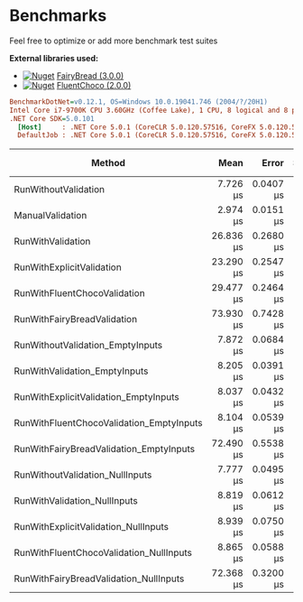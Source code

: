 # Benchmarks

Feel free to optimize or add more benchmark test suites

**External libraries used:**

- [![Nuget](https://img.shields.io/nuget/v/FairyBread.svg)](https://www.nuget.org/packages/FairyBread) [FairyBread (3.0.0)](https://github.com/benmccallum/fairybread)
- [![Nuget](https://img.shields.io/nuget/v/FluentChoco.svg)](https://www.nuget.org/packages/FluentChoco) [FluentChoco (2.0.0)](https://github.com/dalrankov/FluentChoco)

```ini
BenchmarkDotNet=v0.12.1, OS=Windows 10.0.19041.746 (2004/?/20H1)
Intel Core i7-9700K CPU 3.60GHz (Coffee Lake), 1 CPU, 8 logical and 8 physical cores
.NET Core SDK=5.0.101
  [Host]     : .NET Core 5.0.1 (CoreCLR 5.0.120.57516, CoreFX 5.0.120.57516), X64 RyuJIT
  DefaultJob : .NET Core 5.0.1 (CoreCLR 5.0.120.57516, CoreFX 5.0.120.57516), X64 RyuJIT
```

|                                   Method |      Mean |     Error |    StdDev |  Gen 0 |  Gen 1 | Gen 2 | Allocated |
|----------------------------------------- |----------:|----------:|----------:|-------:|-------:|------:|----------:|
|                     RunWithoutValidation |  7.726 μs | 0.0407 μs | 0.0381 μs | 1.2512 | 0.0153 |     - |   7.66 KB |
|                         ManualValidation |  2.974 μs | 0.0151 μs | 0.0142 μs | 0.6790 | 0.0038 |     - |   4.17 KB |
|                        RunWithValidation | 26.836 μs | 0.2680 μs | 0.2507 μs | 1.7700 | 0.0305 |     - |  10.89 KB |
|                RunWithExplicitValidation | 23.290 μs | 0.2547 μs | 0.2383 μs | 1.7395 | 0.0305 |     - |  10.69 KB |
|             RunWithFluentChocoValidation | 29.477 μs | 0.2464 μs | 0.2305 μs | 1.8005 | 0.0305 |     - |  11.11 KB |
|              RunWithFairyBreadValidation | 73.930 μs | 0.7428 μs | 0.6948 μs | 2.3193 |      - |     - |  14.04 KB |
|         RunWithoutValidation_EmptyInputs |  7.872 μs | 0.0684 μs | 0.0640 μs | 1.2512 | 0.0153 |     - |   7.64 KB |
|            RunWithValidation_EmptyInputs |  8.205 μs | 0.0391 μs | 0.0366 μs | 1.2512 | 0.0153 |     - |   7.64 KB |
|    RunWithExplicitValidation_EmptyInputs |  8.037 μs | 0.0432 μs | 0.0404 μs | 1.2512 | 0.0153 |     - |   7.64 KB |
| RunWithFluentChocoValidation_EmptyInputs |  8.104 μs | 0.0539 μs | 0.0477 μs | 1.2512 | 0.0153 |     - |   7.64 KB |
|  RunWithFairyBreadValidation_EmptyInputs | 72.490 μs | 0.5538 μs | 0.5180 μs | 2.1973 |      - |     - |  13.96 KB |
|          RunWithoutValidation_NullInputs |  7.777 μs | 0.0495 μs | 0.0463 μs | 1.2512 | 0.0153 |     - |   7.65 KB |
|             RunWithValidation_NullInputs |  8.819 μs | 0.0612 μs | 0.0572 μs | 1.2665 | 0.0153 |     - |   7.81 KB |
|     RunWithExplicitValidation_NullInputs |  8.939 μs | 0.0750 μs | 0.0702 μs | 1.2665 | 0.0153 |     - |   7.81 KB |
|  RunWithFluentChocoValidation_NullInputs |  8.865 μs | 0.0588 μs | 0.0550 μs | 1.2665 | 0.0153 |     - |   7.77 KB |
|   RunWithFairyBreadValidation_NullInputs | 72.368 μs | 0.3200 μs | 0.2993 μs | 2.3193 |      - |     - |  13.97 KB |
